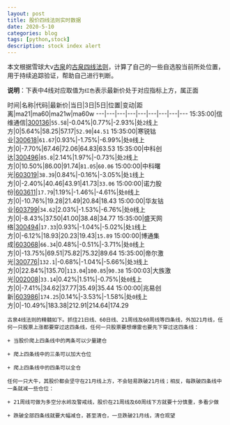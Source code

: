 ```yaml
---
layout: post
title: 股价四线法则实时数据
date: 2020-5-10
categories: blog
tags: [python,stock]
description: stock index alert
---
```



本文根据雪球大v[古泉](https://xueqiu.com/u/7148646888)的[古泉四线法则](https://xueqiu.com/7148646888/130498192)，计算了自己的一些自选股当前所处位置，用于持续追踪验证，帮助自己进行判断。

**说明**：下表中4线对应取值为`红色`表示最新价处于对应指标上方，属正面

时间|名称|代码|最新价|当日|3日|5日|位置|变动|距离|ma21|ma60|ma21w|ma60w
---|---|---|---|---|---|---|---|---
15:35:00|信维通信|[300136](https://xueqiu.com/S/SZ300136)|`55.58`|-0.04%|0.77%|-2.93%|处`2`线上方|0|5.64%|58.25|57.17|`52.90`|`44.51`
15:35:00|寒锐钴业|[300618](https://xueqiu.com/S/SZ300618)|`61.67`|0.93%|-1.75%|-6.99%|处`0`线上方|0|-7.70%|67.46|72.06|64.83|63.53
15:35:00|中科创达|[300496](https://xueqiu.com/S/SZ300496)|`85.8`|2.14%|1.97%|-0.73%|处`2`线上方|0|10.50%|86.00|91.74|`81.05`|`60.06`
15:00:00|中科曙光|[603019](https://xueqiu.com/S/SH603019)|`38.39`|0.84%|-0.16%|-3.05%|处`1`线上方|0|-2.40%|40.46|43.91|41.73|`33.06`
15:00:00|诺力股份|[603611](https://xueqiu.com/S/SH603611)|`17.79`|1.19%|-1.46%|-4.61%|处`0`线上方|0|-10.76%|19.28|21.49|20.84|18.43
15:00:00|华友钴业|[603799](https://xueqiu.com/S/SH603799)|`34.62`|2.03%|-1.53%|-6.76%|处`0`线上方|0|-8.43%|37.50|41.00|38.48|34.77
15:35:00|盛天网络|[300494](https://xueqiu.com/S/SZ300494)|`17.33`|0.93%|-1.04%|-5.02%|处`1`线上方|0|-6.12%|18.93|20.23|19.43|`15.89`
15:00:00|博通集成|[603068](https://xueqiu.com/S/SH603068)|`66.34`|0.48%|-0.51%|-3.71%|处`0`线上方|0|-13.75%|69.51|75.82|75.32|89.64
15:35:00|帝尔激光|[300776](https://xueqiu.com/S/SZ300776)|`132.1`|-0.68%|-1.04%|-5.66%|处`3`线上方|0|22.84%|135.70|`113.04`|`100.85`|`90.38`
15:00:03|大族激光|[002008](https://xueqiu.com/S/SZ002008)|`33.14`|0.42%|1.51%|-0.75%|处`0`线上方|0|-7.41%|34.62|37.77|35.49|35.44
15:00:00|兆易创新|[603986](https://xueqiu.com/S/SH603986)|`174.25`|0.14%|-3.53%|-1.58%|处`0`线上方|0|-10.49%|183.38|212.91|214.64|174.29

```
古泉4线法则的精髓如下。抓住21日线、60日线、21周线及60周线等四条线，外加21月线，任何一只股票上涨都要穿过这四条线，任何一只股票要想爆雷也要先下穿过这四条线：

+ 当股价爬上四条线中的两条可以少量建仓

+ 爬上四条线中的三条可以加大仓位

+ 爬上四条线中的四条可以全仓

任何一只大牛，其股价都会坚守在21月线上方，不会轻易跌破21月线；相反，每跌破四条线中一条就减一些仓位：

+ 21周线可做为多空分水岭及警戒线，股价在21周线及60周线下方就要十分慎重，多看少做

+ 跌破全部四条线就要大幅减仓，甚至清仓，一旦跌破21月线，清仓观望
```